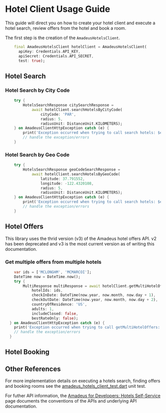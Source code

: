 # Hotel Client Usage Guide
This guide will direct you on how to create your hotel client and execute a hotel search, review offers from the hotel and book a room.  

The first step is the creation of the ``AmadeusHotelsClient``.

```dart
    final AmadeusHotelsClient hotelClient = AmadeusHotelsClient(
      apiKey: Credentials.API_KEY,
      apiSecret: Credentials.API_SECRET,
      test: true);
```

## Hotel Search

### Hotel Search by City Code

```dart
    try {
        HotelsSearchResponse citySearchResponse =
            await hotelClient.searchHotelsByCityCode(
                cityCode: 'PAR', 
                radius: 5, 
                radiusUnit: DistanceUnit.KILOMETERS);
    } on AmadeusClientHttpException catch (e) {
        print('Exception occurred when trying to call search hotels: $e');
        // handle the exception/errors
    }
```

### Hotel Search by Geo Code

```dart
    try {
        HotelsSearchResponse geoCodeSearchResponse =
            await hotelClient.searchHotelsByGeoCode(
                latitude: 37.791552,
                longitude: -122.4320108,
                radius: 5,
                radiusUnit: DistanceUnit.KILOMETERS);   
    } on AmadeusClientHttpException catch (e) {
        print('Exception occurred when trying to call search hotels: $e');
        // handle the exception/errors
    }
```

## Hotel Offers

This library uses the thrid version (v3) of the Amadeus hotel offers API.  v2 has been deprecated and v3 is the most current version as of writing this documentation.

### Get multiple offers from multiple hotels
```dart
    var ids = ['MCLONGHM', 'MCMARCOI'];
    DateTime now = DateTime.now();
    try {
        MultiResponse multiResponse = await hotelClient.getMultiHotelOffers(
            hotelIds: ids,
            checkInDate: DateTime(now.year, now.month, now.day + 1),
            checkOutDate: DateTime(now.year, now.month, now.day + 2),
            countryOfResidence: 'US',
            adults: 1,
            includeClosed: false,
            bestRateOnly: false);
  } on AmadeusClientHttpException catch (e) {
    print('Exception occurred when trying to call getMultiHotelOffers: $e');
    // handle the exception/errors
  }
```

## Hotel Booking

## Other References

For more implementation details on executing a hotels search, finding offers and booking rooms see the [amadeus_hotels_client_test.dart](./test/clients/hotels/hotels_client_test.dart) unit test.  

For futher API information, the [Amadeus for Developers: Hotels Self-Service](https://developers.amadeus.com/self-service/category/hotels) page documents the conventions of the APIs and underlying API documentation.  